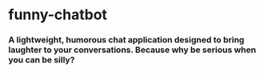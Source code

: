 # funny-chatbot

### A lightweight, humorous chat application designed to bring laughter to your conversations. Because why be serious when you can be silly?
